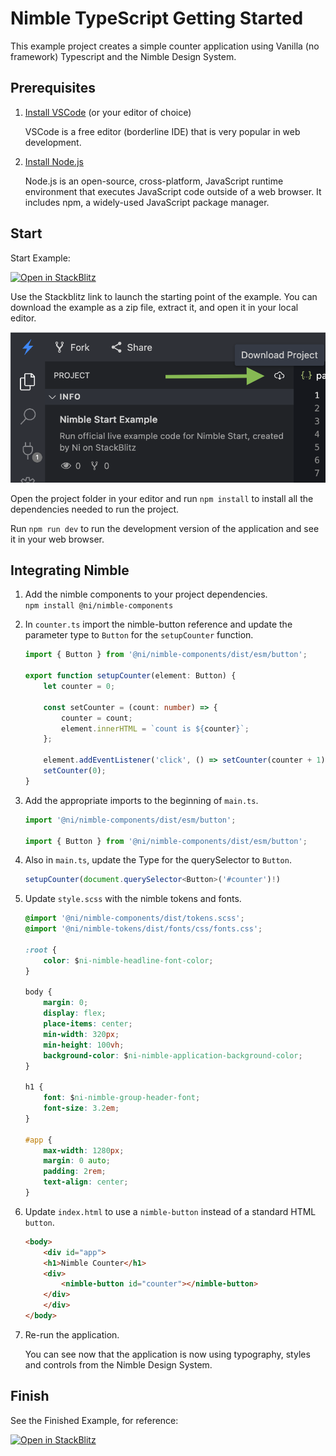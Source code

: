 # Nimble TypeScript Getting Started

This example project creates a simple counter application using Vanilla (no framework) Typescript and the Nimble Design System.

## Prerequisites

1. [Install VSCode](https://code.visualstudio.com/)  (or your editor of choice) 

    VSCode is a free editor (borderline IDE) that is very popular in web development.

2. [Install Node.js](https://nodejs.org/en/download/)  

    Node.js is an open-source, cross-platform, JavaScript runtime environment that executes JavaScript code outside of a web browser. It includes npm, a widely-used JavaScript package manager.

## Start

Start Example:

[![Open in StackBlitz](https://developer.stackblitz.com/img/open_in_stackblitz.svg)](https://stackblitz.com/github/ni/nimble/tree/typescript-example/examples/nimble-typescript/start)

Use the Stackblitz link to launch the starting point of the example. You can download the example as a zip file, extract it, and open it in your local editor.

![Screenshot of Download project button in StackBlitz](download-project.png)

Open the project folder in your editor and run `npm install` to install all the dependencies needed to run the project.

Run `npm run dev` to run the development version of the application and see it in your web browser.

## Integrating Nimble

1. Add the nimble components to your project dependencies.  
`npm install @ni/nimble-components`
2. In `counter.ts` import the nimble-button reference and update the parameter type to `Button` for the `setupCounter` function.  

    ```ts
    import { Button } from '@ni/nimble-components/dist/esm/button';

    export function setupCounter(element: Button) {
        let counter = 0;

        const setCounter = (count: number) => {
            counter = count;
            element.innerHTML = `count is ${counter}`;
        };

        element.addEventListener('click', () => setCounter(counter + 1));
        setCounter(0);
    }
    ```

1. Add the appropriate imports to the beginning of `main.ts`.  

    ```ts
    import '@ni/nimble-components/dist/esm/button';

    import { Button } from '@ni/nimble-components/dist/esm/button';
    ```

1. Also in `main.ts`, update the Type for the querySelector to `Button`.  

    ```ts
    setupCounter(document.querySelector<Button>('#counter')!)
    ```

1. Update `style.scss` with the nimble tokens and fonts.  

    ```css
    @import '@ni/nimble-components/dist/tokens.scss';
    @import '@ni/nimble-tokens/dist/fonts/css/fonts.css';

    :root {
        color: $ni-nimble-headline-font-color;
    }

    body {
        margin: 0;
        display: flex;
        place-items: center;
        min-width: 320px;
        min-height: 100vh;
        background-color: $ni-nimble-application-background-color;
    }

    h1 {
        font: $ni-nimble-group-header-font;
        font-size: 3.2em;
    }

    #app {
        max-width: 1280px;
        margin: 0 auto;
        padding: 2rem;
        text-align: center;
    }
    ```

1. Update `index.html` to use a `nimble-button` instead of a standard HTML `button`.  

    ```html
    <body>
        <div id="app">
        <h1>Nimble Counter</h1>
        <div>
            <nimble-button id="counter"></nimble-button>
        </div>
        </div>
    </body>
    ```

1. Re-run the application.

    You can see now that the application is now using typography, styles and controls from the Nimble Design System.

## Finish

See the Finished Example, for reference:

[![Open in StackBlitz](https://developer.stackblitz.com/img/open_in_stackblitz.svg)](https://stackblitz.com/github/ni/nimble/tree/typescript-example/examples/nimble-typescript/finish)
